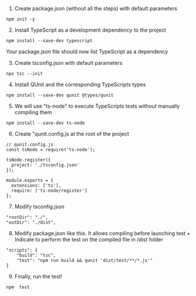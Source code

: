 1) Create package.json (without all the steps) with default parameters
```console
npm init -y
```

2) Install TypeScript as a development dependency to the project
```console
npm install --save-dev typescript
```

Your package.json file should now list TypeScript as a dependency

3) Create tsconfig.json with default parameters
```console
npx tsc --init
```

4) Install QUnit and the corresponding TypeScripts types
```console
npm install --save-dev qunit @types/qunit
```

5) We will use "ts-node" to execute  TypeScripts tests without manually compiling them
```console
npm install --save-dev ts-node
```

6) Create "qunit.config.js at the root of the project
```console
// qunit.config.js
const tsNode = require('ts-node');

tsNode.register({
  project: './tsconfig.json'
});

module.exports = {
  extensions: ['ts'],
  require: ['ts-node/register']
};
```

7) Modify tsconfig.json
```
"rootDir": "./",
"outDir": "./dist",
```

8) Modify package.json like this. It allows compiling before launching test + Indicate to perform the test on the compiled file in /dist folder
```
"scripts": {
    "build": "tsc",
    "test": "npm run build && qunit 'dist/test/**/*.js'"
}
```

9) Finally, run the test!
```console
npm  test
```

